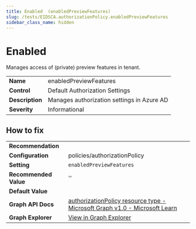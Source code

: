 ```yaml
---
title: Enabled  (enabledPreviewFeatures)
slug: /tests/EIDSCA.authorizationPolicy.enabledPreviewFeatures
sidebar_class_name: hidden
---
```


# Enabled 

Manages access of (private) preview features in tenant.

| | |
|-|-|
| **Name** | enabledPreviewFeatures |
| **Control** | Default Authorization Settings |
| **Description** | Manages authorization settings in Azure AD |
| **Severity** | Informational |

## How to fix
| | |
|-|-|
| **Recommendation** |  |
| **Configuration** | policies/authorizationPolicy |
| **Setting** | `enabledPreviewFeatures` |
| **Recommended Value** | '' |
| **Default Value** |  |
| **Graph API Docs** | [authorizationPolicy resource type - Microsoft Graph v1.0 - Microsoft Learn](https://learn.microsoft.com/en-us/graph/api/resources/authorizationpolicy) |
| **Graph Explorer** | [View in Graph Explorer](https://developer.microsoft.com/en-us/graph/graph-explorer?request=policies/authorizationPolicy&method=GET&version=beta&GraphUrl=https://graph.microsoft.com) |



